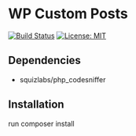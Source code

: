 # WP Custom Posts

[![Build Status](https://travis-ci.org/Beth3346/wp-custom-posts.svg?branch=master)](https://travis-ci.org/Beth3346/wp-custom-posts)
[![License: MIT](https://img.shields.io/badge/License-MIT-yellow.svg)](https://opensource.org/licenses/MIT)

## Dependencies

* squizlabs/php_codesniffer

## Installation

run composer install
